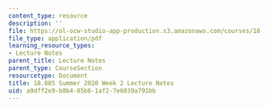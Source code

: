 ```yaml
---
content_type: resource
description: ''
file: https://ol-ocw-studio-app-production.s3.amazonaws.com/courses/18-085-computational-science-and-engineering-i-summer-2020/a9dff2e9b8b485b61af27e6039a791bb_MIT18_085Summer20_lec_w2.pdf
file_type: application/pdf
learning_resource_types:
- Lecture Notes
parent_title: Lecture Notes
parent_type: CourseSection
resourcetype: Document
title: 18.085 Summer 2020 Week 2 Lecture Notes
uid: a9dff2e9-b8b4-85b6-1af2-7e6039a791bb
---
```

